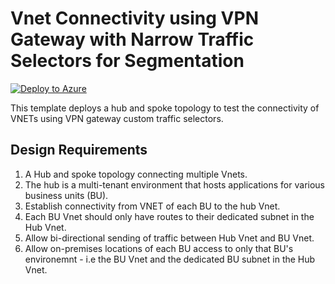 # Vnet Connectivity using VPN Gateway with Narrow Traffic Selectors for Segmentation

[![Deploy to Azure](https://aka.ms/deploytoazurebutton)](https://portal.azure.com/#create/Microsoft.Template/uri/https://raw.githubusercontent.com/kayodenet/azure/master/scenarios/01-vnet-vpn/azuredeploy.json)

This template deploys a hub and spoke topology to test the connectivity of VNETs using VPN gateway custom traffic selectors.

## Design Requirements
1. A Hub and spoke topology connecting multiple Vnets.
2. The hub is a multi-tenant environment that hosts applications for various business units (BU).
3. Establish connectivity from VNET of each BU to the hub Vnet.
4. Each BU Vnet should only have routes to their dedicated subnet in the Hub Vnet.
5. Allow bi-directional sending of traffic between Hub Vnet and BU Vnet.
6. Allow on-premises locations of each BU access to only that BU's environemnt - i.e the BU Vnet and the dedicated BU subnet in the Hub Vnet.
